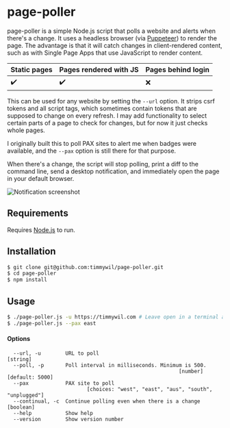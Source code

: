 # page-poller

page-poller is a simple Node.js script that polls a website and alerts when there's a change. It uses a headless browser (via [Puppeteer](https://github.com/puppeteer/puppeteer/)) to render the page. The advantage is that it will catch changes in client-rendered content, such as with Single Page Apps that use JavaScript to render content.

| Static pages       | Pages rendered with JS | Pages behind login |
| ------------------ | ---------------------- | ------------------ |
| :heavy_check_mark: | :heavy_check_mark:     | :x:                |

This can be used for any website by setting the `--url` option. It strips csrf tokens and all script tags, which sometimes contain tokens that are supposed to change on every refresh. I may add functionality to select certain parts of a page to check for changes, but for now it just checks whole pages.

I originally built this to poll PAX sites to alert me when badges were available, and the `--pax` option is still there for that purpose.

When there's a change, the script will stop polling, print a diff to the command line, send a desktop notification, and immediately open the page in your default browser.

![Notification screenshot](https://raw.githubusercontent.com/timmywil/page-poller/master/page-poller.png)

## Requirements

Requires [Node.js](https://nodejs.org/en/download/) to run.

## Installation

```bash
$ git clone git@github.com:timmywil/page-poller.git
$ cd page-poller
$ npm install
```

## Usage

```bash
$ ./page-poller.js -u https://timmywil.com # Leave open in a terminal and let it run. Ctrl-c to quit.
$ ./page-poller.js --pax east
```

#### Options

```
  --url, -u        URL to poll                                          [string]
  --poll, -p       Poll interval in milliseconds. Minimum is 500.
                                                        [number] [default: 5000]
  --pax            PAX site to poll
                          [choices: "west", "east", "aus", "south", "unplugged"]
  --continual, -c  Continue polling even when there is a change        [boolean]
  --help           Show help
  --version        Show version number
```
